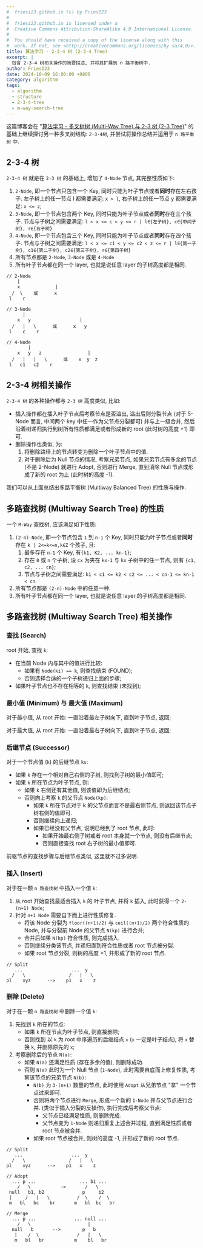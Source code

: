 ```yaml
---
#  friesi23.github.io (c) by FriesI23
#
#  friesi23.github.io is licensed under a
#  Creative Commons Attribution-ShareAlike 4.0 International License.
#
#  You should have received a copy of the license along with this
#  work. If not, see <http://creativecommons.org/licenses/by-sa/4.0/>.
title: 算法学习 - 2-3-4 树 (2-3-4 Tree)
excerpt: |
  包含 2-3-4 树相关操作的简要描述, 并将其扩展到 n 路平衡树中.
author: FriesI23
date: 2024-10-09 16:00:00 +0800
category: algorithm
tags:
  - algorithm
  - structure
  - 2-3-4-tree
  - m-way-search-tree
---
```


这篇博客会在 "[算法学习 - 多叉树树 (Multi-Way Tree) 与 2-3 树 (2-3 Tree)][blog-multi-way-tree]"
的基础上继续探讨另一种多叉树结构: `2-3-4树`, 并尝试将操作总结并运用于 `n 路平衡树` 中.

## 2-3-4 树

`2-3-4 树` 就是在 `2-3 树` 的基础上, 增加了 `4-Node` 节点, 其完整性质如下:

1. `2-Node`, 即一个节点只包含一个 Key, 同时只能为叶子节点或者**同时**存在左右孩子.
   左子树上的任一节点 l 都需要满足: `x > l`, 右子树上的任一节点 y 都需要满足: `x <= z`;
2. `3-Node`, 即一个节点包含两个 Key, 同时只能为叶子节点或者**同时**存在三个孩子.
   节点与子树之间需要满足: `l < x <= c < y <= r | l∈{左子树}, c∈{中间子树}, r∈{右子树}`
3. `4-Node`, 即一个节点包含三个 Key, 同时只能为叶子节点或者**同时**存在四个孩子.
   节点与子树之间需要满足: `l < x <= c1 < y <= c2 < z <= r | l∈{第一子树}, c1∈{第二子树}, c2∈{第三子树}, r∈{第四子树}`
4. 所有节点都是 `2-Node`, `3-Node` 或是 `4-Node`
5. 所有叶子节点都在同一个 layer, 也就是说任意 layer 的子树高度都是相同.

```text
// 2-Node
    |
    x             |
  /  \    或      x
 l    r

// 3-Node
      |
    x   y                  |
  /   |   \      或      x   y
 l    c    r

// 4-Node
        |
    x   y   z                 |
  /   |   |   \      或    x  y  z
 l   c1   c2    r
```

## 2-3-4 树相关操作

`2-3-4 树` 的各种操作都与 `2-3 树` 高度类似, 比如:

- 插入操作都在插入叶子节点后考察节点是否溢出, 溢出后则分裂节点 (对于 5-Node 而言, 中间两个 key 中任一作为父节点分裂都可)
  并与上一级合并, 然后沿着树递归执行到树所有性质都满足或者形成新的 root (此时树的高度 +1) 即可.
- 删除操作也类似, 为:
  1. 将删除路径上的节点转变为删除一个叶子节点中的值.
  2. 对于删除后为 Null 节点的情况, 考察兄弟节点, 如果兄弟节点有多余的节点 (不是 2-Node) 就进行 Adopt, 否则进行 Merge,
     直到消除 Null 节点或形成了新的 root 为止 (此时树的高度 -1).

我们可以从上面总结出多路平衡树 (Multiway Balanced Tree) 的性质与操作.

## 多路查找树 (Multiway Search Tree) 的性质

一个 `M-Way` 查找树, 应该满足如下性质:

1. `(2-n)-Node`, 即一个节点包含 `1` 到 `n-1` 个 Key, 同时只能为叶子节点或者**同时**存在 `k | 2<=k<=n,k∈Z` 个孩子, 且:
   1. 最多存在 `n-1` 个 Key, 有`{k1, K2, ... kn-1}`;
   2. 存在 `0` 或  `n` 个子树, 设 `cx` 为夹在 `kx-1` 与 `kx` 子树中的任一节点, 则有 `{c1, c2, ... cn}`;
   3. 节点与子树之间需要满足: `k1 < c1 <= k2 < c2 <= ... < cn-1 <= kn-1 < cn`.
2. 所有节点都是 `(2-n)-Node` 中的任意一种.
3. 所有叶子节点都在同一个 layer, 也就是说任意 layer 的子树高度都是相同.

## 多路查找树 (Multiway Search Tree) 相关操作

### 查找 (Search)

root 开始, 查找 `k`:

- 在当前 Node 内与其中的值进行比较:
  - 如果有 `Node(ki) == k`, 则查找结束 (FOUND);
  - 否则选择合适的一个子树递归上面的步骤;
- 如果叶子节点也不存在相等的 `k`, 则查找结束 (未找到);

### 最小值 (Minimum) 与 最大值 (Maximum)

对于最小值, 从 root 开始: 一直沿着最左子树向下, 直到叶子节点, 返回;

对于最大值, 从 root 开始: 一直沿着最右子树向下, 直到叶子节点, 返回;

### 后继节点 (Successor)

对于一个节点值 (`k`) 的后继节点 `ks`:

- 如果 `k` 存在一个相对自己右侧的子树, 则找到子树的最小值即可;
- 如果 `k` 所在节点为叶子节点, 则:
  - 如果 `k` 右侧还有其他值, 则该值即为后继结点;
  - 否则向上考察 `k` 的父节点 `Node(kp)`:
    - 如果 `k` 所在节点对于 k 的父节点而言不是最右侧节点, 则返回该节点子树右侧的值即可.
    - 否则继续向上递归;
    - 如果已经没有父节点, 说明已经到了 root 节点, 此时:
      - 如果开始最右侧子树或者 root 本身就一个节点, 则没有后继节点;
      - 否则直接查找 root 右子树的最小值即可.

前驱节点的查找步骤与后继节点类似, 这里就不过多说明.

### 插入 (Insert)

对于在一颗 `n 路查找树` 中插入一个值 `k`:

1. 从 root 开始查找最适合插入 `k` 的 叶子节点, 并将 `k` 插入, 此时获得一个 `2-(n+1) Node`;
2. 针对 `n+1 Node` 需要自下而上进行性质修复.
   - 将该 Node 分裂为 `floor((n+1)/2)` 与 `ceil((n+1)/2)` 两个符合性质的 Node, 并与分裂前 Node 的父节点 `N(kp)` 进行合并;
   - 合并后如果 `N(kp)` 符合性质, 则完成插入.
   - 否则继续分类该节点, 并递归直到符合性质或者 root 节点被分裂.
   - 如果 root 节点分裂, 则树的高度 +1, 并形成了新的 root 节点.

```text
// Split
   ...                  ...  y
  /   \                /   |   \
pl    xyz      -->    p1   x    z
```

### 删除 (Delete)

对于在一颗 `n 路查找树` 中删除一个值 `k`:

1. 先找到 `k` 所在的节点:
   - 如果 `k` 所在节点为叶子节点, 则直接删除;
   - 否则找到 以 `k` 为 root 中序遍历的后继结点 `x` (`x` 一定是叶子结点), 将 `x` 替换 `k`, 并删除原先的 `x`;
2. 考察删除后的节点 `N(a)`:
   - 如果 `N(a)` 还满足性质 (存在多余的值), 则删除成功.
   - 否则 `N(a)` 此时为一个 Null 节点 (`1-Node`), 此时需要自底而上修复性质, 考察该节点的兄弟节点 `N(b)`:
     - `N(b)` 为 `3-(n+1)` 数量的节点, 此时使用 `Adopt` 从兄弟节点 "拿" 一个节点过来即可.
     - 否则将两个节点进行 `Merge`, 形成一个新的 `1-Node` 并与父节点进行合并. (类似于插入分裂的反操作), 执行完成后考察父节点:
       - 父节点已经满足性质, 则删除完成.
       - 父节点变为 `1-Node` 则递归重复上述合并过程, 直到满足性质或者 root 节点被合并.
     - 如果 root 节点被合并, 则树的高度 -1, 并形成了新的 root 节点.

```text
// Split
   ...                  ...  y
  /   \                /   |   \
pl    xyz      -->    p1   x    z

// Adopt
  ... p ...                ... b1 ...
    /   \           ->       /   \
 null   b1, b2              p     b2
 |     /   |   \          /  \    /  \
 m   bl   bc    br       m   bl  bc   br

// Merge
  ... p ...              ... null ...
    /   \                     |
  null   b       -->        p   b
   |    /  \              /   |   \
   m   bl   br           m    bl   br
```

<!-- refs -->

[blog-multi-way-tree]: /post/202409/multi-way-tree
